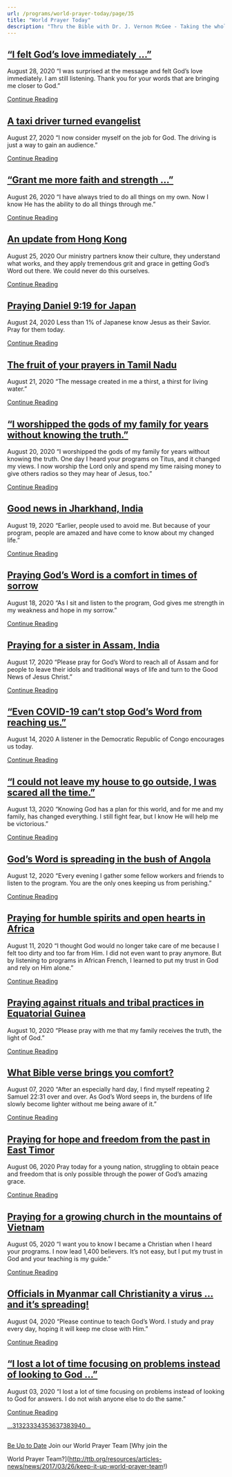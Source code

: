 ```yaml
---
url: /programs/world-prayer-today/page/35
title: "World Prayer Today"
description: "Thru the Bible with Dr. J. Vernon McGee - Taking the whole Word to the whole world"
---
```







## [“I felt God’s love immediately …”](../world-prayer-today/2020/08/28/i-felt-god-s-love-immediately)


August 28, 2020
“I was surprised at the message and felt God’s love immediately. I am still listening. Thank you for your words that are bringing me closer to God.”


[Continue Reading](../world-prayer-today/2020/08/28/i-felt-god-s-love-immediately)




## [A taxi driver turned evangelist](../world-prayer-today/2020/08/27/a-taxi-driver-turned-evangelist)


August 27, 2020
“I now consider myself on the job for God. The driving is just a way to gain an audience.”


[Continue Reading](../world-prayer-today/2020/08/27/a-taxi-driver-turned-evangelist)




## [“Grant me more faith and strength …”](../world-prayer-today/2020/08/26/grant-me-more-faith-and-strength)


August 26, 2020
“I have always tried to do all things on my own. Now I know He has the ability to do all things through me.”


[Continue Reading](../world-prayer-today/2020/08/26/grant-me-more-faith-and-strength)




## [An update from Hong Kong](../world-prayer-today/2020/08/25/an-update-from-hong-kong)


August 25, 2020
Our ministry partners know their culture, they understand what works, and they apply tremendous grit and grace in getting God’s Word out there. We could never do this ourselves.


[Continue Reading](../world-prayer-today/2020/08/25/an-update-from-hong-kong)




## [Praying Daniel 9:19 for Japan](../world-prayer-today/2020/08/24/praying-daniel-9-19-for-japan)


August 24, 2020
Less than 1% of Japanese know Jesus as their Savior. Pray for them today.


[Continue Reading](../world-prayer-today/2020/08/24/praying-daniel-9-19-for-japan)




## [The fruit of your prayers in Tamil Nadu](../world-prayer-today/2020/08/21/the-fruit-of-your-prayers-in-tamil-nadu)


August 21, 2020
“The message created in me a thirst, a thirst for living water.”


[Continue Reading](../world-prayer-today/2020/08/21/the-fruit-of-your-prayers-in-tamil-nadu)




## [“I worshipped the gods of my family for years without knowing the truth.”](../world-prayer-today/2020/08/20/i-worshipped-the-gods-of-my-family-for-years-without-knowing-the-truth)


August 20, 2020
“I worshipped the gods of my family for years without knowing the truth. One day I heard your programs on Titus, and it changed my views. I now worship the Lord only and spend my time raising money to give others radios so they may hear of Jesus, too.”


[Continue Reading](../world-prayer-today/2020/08/20/i-worshipped-the-gods-of-my-family-for-years-without-knowing-the-truth)




## [Good news in Jharkhand, India](../world-prayer-today/2020/08/19/good-news-in-jharkhand-india)


August 19, 2020
“Earlier, people used to avoid me. But because of your program, people are amazed and have come to know about my changed life.”


[Continue Reading](../world-prayer-today/2020/08/19/good-news-in-jharkhand-india)




## [Praying God’s Word is a comfort in times of sorrow](../world-prayer-today/2020/08/18/praying-god-s-word-is-a-comfort-in-times-of-sorrow)


August 18, 2020
“As I sit and listen to the program, God gives me strength in my weakness and hope in my sorrow.”


[Continue Reading](../world-prayer-today/2020/08/18/praying-god-s-word-is-a-comfort-in-times-of-sorrow)




## [Praying for a sister in Assam, India](../world-prayer-today/2020/08/17/praying-for-a-sister-in-assam-india)


August 17, 2020
“Please pray for God’s Word to reach all of Assam and for people to leave their idols and traditional ways of life and turn to the Good News of Jesus Christ.”


[Continue Reading](../world-prayer-today/2020/08/17/praying-for-a-sister-in-assam-india)




## [“Even COVID-19 can’t stop God’s Word from reaching us.”](../world-prayer-today/2020/08/14/even-covid-19-can-t-stop-god-s-word-from-reaching-us)


August 14, 2020
A listener in the Democratic Republic of Congo encourages us today.


[Continue Reading](../world-prayer-today/2020/08/14/even-covid-19-can-t-stop-god-s-word-from-reaching-us)




## [“I could not leave my house to go outside, I was scared all the time.”](../world-prayer-today/2020/08/13/i-could-not-leave-my-house-to-go-outside-i-was-scared-all-the-time)


August 13, 2020
“Knowing God has a plan for this world, and for me and my family, has changed everything. I still fight fear, but I know He will help me be victorious.”


[Continue Reading](../world-prayer-today/2020/08/13/i-could-not-leave-my-house-to-go-outside-i-was-scared-all-the-time)




## [God’s Word is spreading in the bush of Angola](../world-prayer-today/2020/08/12/god-s-word-is-spreading-in-the-bush-of-angola)


August 12, 2020
“Every evening I gather some fellow workers and friends to listen to the program. You are the only ones keeping us from perishing.”


[Continue Reading](../world-prayer-today/2020/08/12/god-s-word-is-spreading-in-the-bush-of-angola)




## [Praying for humble spirits and open hearts in Africa](../world-prayer-today/2020/08/11/praying-for-humble-spirits-and-open-hearts-in-africa)


August 11, 2020
“I thought God would no longer take care of me because I felt too dirty and too far from Him. I did not even want to pray anymore. But by listening to programs in African French, I learned to put my trust in God and rely on Him alone.”


[Continue Reading](../world-prayer-today/2020/08/11/praying-for-humble-spirits-and-open-hearts-in-africa)




## [Praying against rituals and tribal practices in Equatorial Guinea](../world-prayer-today/2020/08/10/praying-against-rituals-and-tribal-practices-in-equatorial-guinea)


August 10, 2020
“Please pray with me that my family receives the truth, the light of God.”


[Continue Reading](../world-prayer-today/2020/08/10/praying-against-rituals-and-tribal-practices-in-equatorial-guinea)




## [What Bible verse brings you comfort?](../world-prayer-today/2020/08/07/what-bible-verse-brings-you-comfort)


August 07, 2020
“After an especially hard day, I find myself repeating 2 Samuel 22:31 over and over. As God’s Word seeps in, the burdens of life slowly become lighter without me being aware of it.”


[Continue Reading](../world-prayer-today/2020/08/07/what-bible-verse-brings-you-comfort)




## [Praying for hope and freedom from the past in East Timor](../world-prayer-today/2020/08/06/praying-for-hope-and-freedom-from-the-past-in-east-timor)


August 06, 2020
Pray today for a young nation, struggling to obtain peace and freedom that is only possible through the power of God’s amazing grace.


[Continue Reading](../world-prayer-today/2020/08/06/praying-for-hope-and-freedom-from-the-past-in-east-timor)




## [Praying for a growing church in the mountains of Vietnam](../world-prayer-today/2020/08/05/praying-for-a-growing-church-in-the-mountains-of-vietnam)


August 05, 2020
“I want you to know I became a Christian when I heard your programs. I now lead 1,400 believers. It’s not easy, but I put my trust in God and your teaching is my guide.”


[Continue Reading](../world-prayer-today/2020/08/05/praying-for-a-growing-church-in-the-mountains-of-vietnam)




## [Officials in Myanmar call Christianity a virus … and it’s spreading!](../world-prayer-today/2020/08/04/officials-in-myanmar-call-christianity-a-virus-and-it-s-spreading!)


August 04, 2020
“Please continue to teach God’s Word. I study and pray every day, hoping it will keep me close with Him.”


[Continue Reading](../world-prayer-today/2020/08/04/officials-in-myanmar-call-christianity-a-virus-and-it-s-spreading!)




## [“I lost a lot of time focusing on problems instead of looking to God …”](../world-prayer-today/2020/08/03/i-lost-a-lot-of-time-focusing-on-problems-instead-of-looking-to-god)


August 03, 2020
“I lost a lot of time focusing on problems instead of looking to God for answers. I do not wish anyone else to do the same.”


[Continue Reading](../world-prayer-today/2020/08/03/i-lost-a-lot-of-time-focusing-on-problems-instead-of-looking-to-god)





[...](https://ttb.org/programs/world-prayer-today/page/30)[31](https://ttb.org/programs/world-prayer-today/page/31)[32](https://ttb.org/programs/world-prayer-today/page/32)[33](https://ttb.org/programs/world-prayer-today/page/33)[34](https://ttb.org/programs/world-prayer-today/page/34)[35](https://ttb.org/programs/world-prayer-today/page/35)[36](https://ttb.org/programs/world-prayer-today/page/36)[37](https://ttb.org/programs/world-prayer-today/page/37)[38](https://ttb.org/programs/world-prayer-today/page/38)[39](https://ttb.org/programs/world-prayer-today/page/39)[40](https://ttb.org/programs/world-prayer-today/page/40)[...](https://ttb.org/programs/world-prayer-today/page/41)





## 




[Be Up to Date](http://feeds.feedburner.com/WorldPrayerToday "World Prayer Today RSS Feed")
Join our World Prayer Team
[Why join the  

World Prayer Team?](http://ttb.org/resources/articles-news/news/2017/03/26/keep-it-up-world-prayer-team!)





